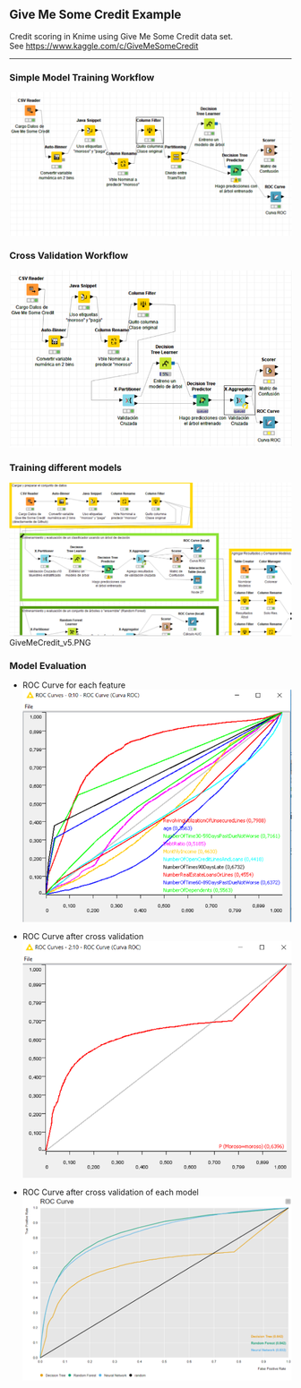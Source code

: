 ## Give Me Some Credit Example

Credit scoring in Knime using Give Me Some Credit data set.<br>
See https://www.kaggle.com/c/GiveMeSomeCredit 
<hr>

### Simple Model Training Workflow
![Credit Scoring Workflow v1](GiveMe_wf.PNG)

### Cross Validation Workflow
![Credit Scoring Workflow v2](GiveMe_wf_2.PNG)

### Training different models
![Credit Scoring Workflow v5](GiveMeCredit_v5.PNG)
GiveMeCredit_v5.PNG 

### Model Evaluation

- ROC Curve for each feature
![ROC Curve for each feature](ROC.PNG)

- ROC Curve after cross validation
![ROC Curve](ROC_2.PNG)

- ROC Curve after cross validation of each model
![ROC Curves for each model](ComparativaROC.PNG)
